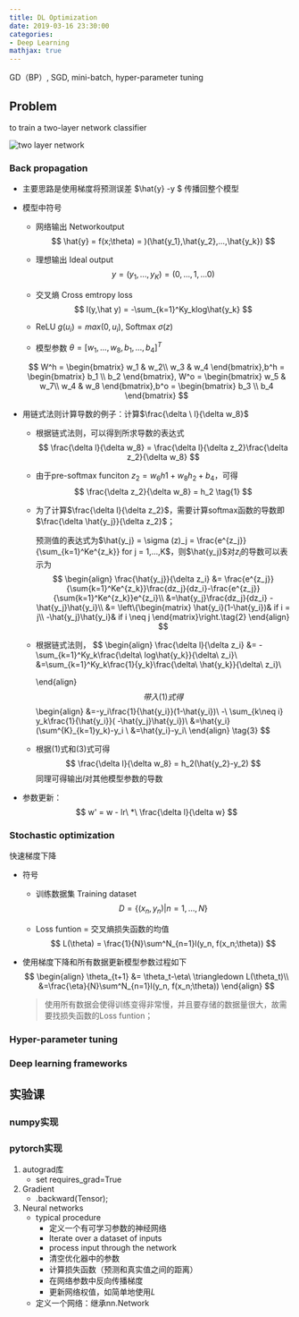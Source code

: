 ```yaml
---
title: DL Optimization
date: 2019-03-16 23:30:00
categories:
- Deep Learning
mathjax: true
---
```






GD（BP）, SGD, mini-batch, hyper-parameter tuning



## Problem 

to train a two-layer network classifier

![two layer network](https://s2.ax1x.com/2019/03/13/Akt8ds.jpg)



### Back propagation

- 主要思路是使用梯度将预测误差  $\hat{y} -y $  传播回整个模型

- 模型中符号

  - 网络输出 Networkoutput
    $$
    \hat{y} = f(x;\theta) = )(\hat{y_1},\hat{y_2},...,\hat{y_k})
    $$

  - 理想输出 Ideal output
    $$
    y = (y_1,...,y_K) = (0,...,1,...0)
    $$

  - 交叉熵 Cross emtropy loss 
    $$
    l(y,\hat y) = -\sum_{k=1}^Ky_klog\hat{y_k}
    $$

  - ReLU $g(u_i) = max(0, u_i)$, Softmax $\sigma(z)$

  - 模型参数 $\theta = [w_1, ... ,w_8,b_1,...,b_4 ]^T$

  $$
  W^h = \begin{bmatrix}
  w_1 & w_2\\ 
  w_3 & w_4
  \end{bmatrix},b^h = \begin{bmatrix}
  b_1 \\ 
  b_2
  \end{bmatrix}, W^o = \begin{bmatrix}
   w_5 & w_7\\ 
   w_4 & w_8 
  \end{bmatrix},b^o = \begin{bmatrix}
   b_3 \\ 
   b_4
  \end{bmatrix}
  $$

- 用链式法则计算导数的例子：计算$\frac{\delta \ l}{\delta  w_8}$

  - 根据链式法则，可以得到所求导数的表达式
    $$
    \frac{\delta  l}{\delta  w_8} = \frac{\delta l}{\delta z_2}\frac{\delta z_2}{\delta w_8}
    $$

  - 由于pre-softmax funciton $z_2 = w_6h1+w_8h_2+b_4$，可得
    $$
    \frac{\delta z_2}{\delta w_8} = h_2  \tag{1}
    $$

  - 为了计算$\frac{\delta l}{\delta z_2}$，需要计算softmax函数的导数即$\frac{\delta \hat{y_j}}{\delta z_2}$；

    预测值的表达式为$\hat{y_j} = \sigma (z)_j = \frac{e^{z_j}}{\sum_{k=1}^Ke^{z_k}} for j = 1,...,K$，则$\hat{y_j}$对$z_i$的导数可以表示为
    $$
    \begin{align}
    \frac{\hat{y_j}}{\delta z_i}
    &= \frac{e^{z_j}}{\sum{k=1}^Ke^{z_k}}\frac{dz_j}{dz_i}-\frac{e^{z_j}}{\sum{k=1}^Ke^{z_k}}e^{z_i}\\
    &=\hat{y_j}\frac{dz_j}{dz_i} - \hat{y_j}\hat{y_i}\\
    &= \left\{\begin{matrix}
     \hat{y_i}(1-\hat{y_i})& if i = j\\ 
     -\hat{y_j}\hat{y_i}& if i \neq j
    \end{matrix}\right.\tag{2}
    \end{align}
    $$

  - 根据链式法则，
    $$
    \begin{align}
    \frac{\delta l}{\delta z_i} &= -\sum_{k=1}^Ky_k\frac{\delta\ log\hat{y_k}}{\delta\ z_i}\\
    &=\sum_{k=1}^Ky_k\frac{1}{y_k}\frac{\delta\ \hat{y_k}}{\delta\ z_i}\\
    
    \end{align}
    $$
    带入(1)式得
    $$
    \begin{align}
    &=-y_i\frac{1}{\hat{y_i}}(1-\hat{y_i})\ -\ \sum_{k\neq i} y_k\frac{1}{\hat{y_i}}( -\hat{y_j}\hat{y_i})\\
    &=\hat{y_i}(\sum^{K}_{k=1}y_k)-y_i \\
    &=\hat{y_i}-y_i\\
    \end{align} \tag{3}
    $$

  - 根据(1)式和(3)式可得
    $$
    \frac{\delta  l}{\delta  w_8} = h_2(\hat{y_2}-y_2)
    $$
    同理可得输出$l$对其他模型参数的导数

- 参数更新：
  $$
  w' = w - lr\ *\ \frac{\delta l}{\delta w}
  $$
  

### Stochastic optimization

快速梯度下降

- 符号

  - 训练数据集 Training dataset
    $$
    D = \{(x_n, y_n) | n = 1,...,N \}
    $$

  - Loss funtion = 交叉熵损失函数的均值
    $$
    L(\theta) = \frac{1}{N}\sum^N_{n=1}l(y_n, f(x_n;\theta))
    $$

- 使用梯度下降和所有数据更新模型参数过程如下
  $$
  \begin{align}
  \theta_{t+1} &= \theta_t-\eta\ \triangledown L(\theta_t)\\
  &=\frac{\eta}{N}\sum^N_{n=1}l(y_n, f(x_n;\theta))
  \end{align}
  $$

  >  使用所有数据会使得训练变得非常慢，并且要存储的数据量很大，故需要找损失函数的Loss funtion；



### Hyper-parameter tuning

### Deep learning frameworks



## 实验课

### numpy实现

### pytorch实现

1. autograd库
   - set requires_grad=True
2. Gradient
   - .backward(Tensor);
3. Neural networks
   - typical procedure
     - 定义一个有可学习参数的神经网络
     - Iterate over a dataset of inputs
     - process input through the network
     - 清空优化器中的参数
     - 计算损失函数（预测和真实值之间的距离）
     - 在网络参数中反向传播梯度
     - 更新网络权值，如简单地使用$L$
   - 定义一个网络：继承nn.Network